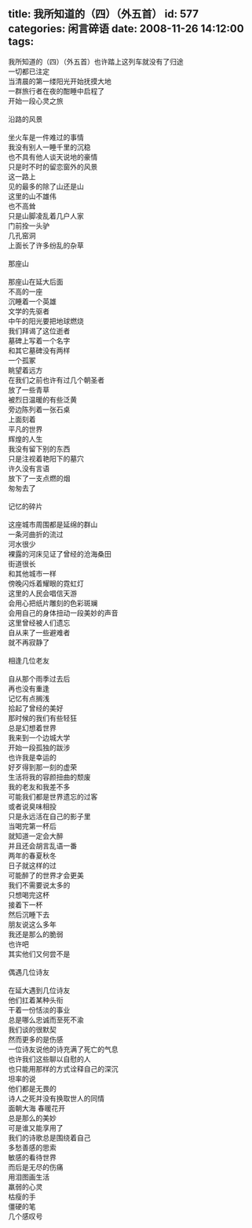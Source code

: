 title: 我所知道的（四）（外五首）
id: 577
categories: 闲言碎语
date: 2008-11-26 14:12:00
tags:
---

我所知道的（四）（外五首）也许踏上这列车就没有了归途
</br>一切都已注定
</br>当清晨的第一缕阳光开始抚摸大地
</br>一群旅行者在夜的酣睡中启程了
</br>开始一段心灵之旅
</br>
</br>沿路的风景
</br>
</br>坐火车是一件难过的事情
</br>我没有别人一睡千里的沉稳
</br>也不具有他人谈天说地的豪情
</br>只是时不时的留恋窗外的风景
</br>这一路上
</br>见的最多的除了山还是山
</br>这里的山不雄伟
</br>也不高耸
</br>只是山脚凌乱着几户人家
</br>门前拴一头驴
</br>几孔窑洞
</br>上面长了许多纷乱的杂草
</br>
</br>那座山
</br>
</br>那座山在延大后面
</br>不高的一座
</br>沉睡着一个英雄
</br>文学的先驱者
</br>中午的阳光要把地球燃烧
</br>我们拜谒了这位逝者
</br>墓碑上写着一个名字
</br>和其它墓碑没有两样
</br>一个孤冢
</br>眺望着远方
</br>在我们之前也许有过几个朝圣者
</br>放了一些青草
</br>被烈日温暖的有些泛黄
</br>旁边陈列着一张石桌
</br>上面刻着
</br>平凡的世界
</br>辉煌的人生
</br>我没有留下别的东西
</br>只是注视着艳阳下的墓穴
</br>许久没有言语
</br>放下了一支点燃的烟
</br>匆匆去了
</br>
</br>记忆的碎片
</br>
</br>这座城市周围都是延绵的群山
</br>一条河曲折的流过
</br>河水很少
</br>裸露的河床见证了曾经的沧海桑田
</br>街道很长
</br>和其他城市一样
</br>傍晚闪烁着耀眼的霓虹灯
</br>这里的人民会唱信天游
</br>会用心把纸片雕刻的色彩斑斓
</br>会用自己的身体扭动一段美妙的声音
</br>这里曾经被人们遗忘
</br>自从来了一些避难者
</br>就不再寂静了
</br>
</br>相逢几位老友
</br>
</br>自从那个雨季过去后
</br>再也没有重逢
</br>记忆有点搁浅
</br>拾起了曾经的美好
</br>那时候的我们有些轻狂
</br>总是幻想着世界
</br>我来到一个边城大学
</br>开始一段孤独的跋涉
</br>也许我是幸运的
</br>好歹得到那一刻的虚荣
</br>生活将我的容颜扭曲的颓废
</br>我的老友和我差不多
</br>可能我们都是世界遗忘的过客
</br>或者说臭味相投
</br>只是永远活在自己的影子里
</br>当喝完第一杯后
</br>就知道一定会大醉
</br>并且还会胡言乱语一番
</br>两年的春夏秋冬
</br>日子就这样的过
</br>可能醉了的世界才会更美
</br>我们不需要说太多的
</br>只想喝完这杯
</br>接着下一杯
</br>然后沉睡下去
</br>朋友说这么多年
</br>我还是那么的脆弱
</br>也许吧
</br>其实他们又何尝不是
</br>
</br>偶遇几位诗友
</br>
</br>在延大遇到几位诗友
</br>他们扛着某种头衔
</br>干着一份恬淡的事业
</br>总是哪么忠诚而至死不渝
</br>我们谈的很默契
</br>然而更多的是伤感
</br>一位诗友说他的诗充满了死亡的气息
</br>也许我们这些聊以自慰的人
</br>也只能用那样的方式诠释自己的深沉
</br>坦率的说
</br>他们都是无畏的
</br>诗人之死并没有换取世人的同情
</br>面朝大海 春暖花开
</br>总是那么的美妙
</br>可是谁又能享用了
</br>我们的诗歌总是围绕着自己
</br>多愁善感的思索
</br>敏感的看待世界
</br>而后是无尽的伤痛
</br>用泪图画生活
</br>羸弱的心灵
</br>枯瘦的手
</br>僵硬的笔
</br>几个感叹号
